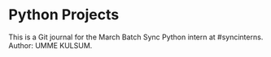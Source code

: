 # Python Projects

This is a Git journal for the March Batch Sync Python intern at #syncinterns. Author: UMME KULSUM.
